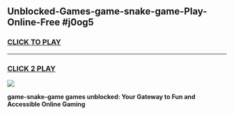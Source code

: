
## Unblocked-Games-game-snake-game-Play-Online-Free #j0og5
<h3>
<a href="https://us.freeplayer.one?title=game-snake-game&ref=10M">CLICK TO PLAY</a></h3>
<hr>

<h3>
<a href="https://us.freeplayer.one?title=game-snake-game&ref=10M">CLICK 2 PLAY</a>
  
</h3>

<a href="https://us.freeplayer.one?title=game-snake-game&ref=10M"><img src="https://clearcache.store/games.png"></a>


**game-snake-game games unblocked: Your Gateway to Fun and Accessible Online Gaming**
